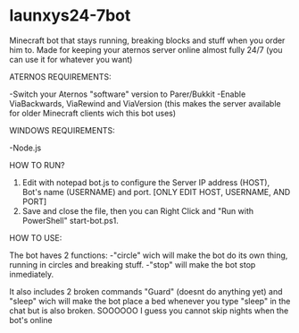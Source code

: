 # launxys24-7bot
Minecraft bot that stays running, breaking blocks and stuff when you order him to. Made for keeping your aternos server online almost fully 24/7 (you can use it for whatever you want)


ATERNOS REQUIREMENTS:

-Switch your Aternos "software" version to Parer/Bukkit
-Enable ViaBackwards, ViaRewind and ViaVersion (this makes the server available for older Minecraft clients wich this bot uses)


WINDOWS REQUIREMENTS:

-Node.js


HOW TO RUN?

1. Edit with notepad bot.js to configure the Server IP address (HOST), Bot's name (USERNAME) and port.   [ONLY EDIT HOST, USERNAME, AND PORT]
2. Save and close the file, then you can Right Click and "Run with PowerShell" start-bot.ps1.


HOW TO USE:

The bot haves 2 functions: 
-"circle" wich will make the bot do its own thing, running in circles and breaking stuff.
-"stop" will make the bot stop inmediately.


It also includes 2 broken commands "Guard"  (doesnt do anything yet) and "sleep" wich will make the bot place a bed whenever you type "sleep" in the chat but is also broken. SOOOOOO I guess you cannot skip nights when the bot's online
